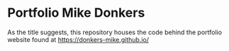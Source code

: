 # Portfolio Mike Donkers

As the title suggests, this repository houses the code behind the portfolio
website found at https://donkers-mike.github.io/
